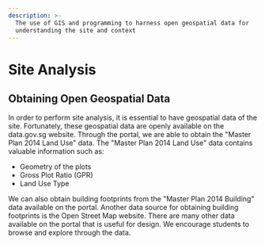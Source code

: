 ```yaml
---
description: >-
  The use of GIS and programming to harness open geospatial data for
  understanding the site and context
---
```


# Site Analysis

## Obtaining Open Geospatial Data

In order to perform site analysis, it is essential to have geospatial data of the site. Fortunately, these geospatial data are openly available on the data.gov.sg website. Through the portal, we are able to obtain the "Master Plan 2014 Land Use" data. The "Master Plan 2014 Land Use" data contains valuable information such as:

* Geometry of the plots
* Gross Plot Ratio \(GPR\)
* Land Use Type

We can also obtain building footprints from the "Master Plan 2014 Building" data available on the portal. Another data source for obtaining building footprints is the Open Street Map website. There are many other data available on the portal that is useful for design. We encourage students to browse and explore through the data.

